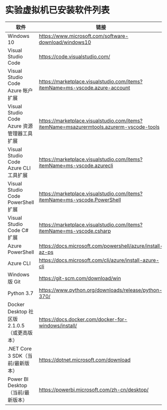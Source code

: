 ﻿# 实验虚拟机已安装软件列表

| 软件 | 链接 |
| --- | --- |
| Windows 10 | https://www.microsoft.com/software-download/windows10 |
| Visual Studio Code | https://code.visualstudio.com/ |
| Visual Studio Code Azure 帐户扩展 | https://marketplace.visualstudio.com/items?itemName=ms-vscode.azure-account |
| Visual Studio Code Azure 资源管理器工具扩展 | https://marketplace.visualstudio.com/items?itemName=msazurermtools.azurerm-vscode-tools |
| Visual Studio Code Azure CLI 工具扩展 | https://marketplace.visualstudio.com/items?itemName=ms-vscode.azurecli |
| Visual Studio Code PowerShell 扩展 | https://marketplace.visualstudio.com/items?itemName=ms-vscode.PowerShell |
| Visual Studio Code C# 扩展 | https://marketplace.visualstudio.com/items?itemName=ms-vscode.csharp |
| Azure PowerShell | https://docs.microsoft.com/powershell/azure/install-az-ps |
| Azure CLI | https://docs.microsoft.com/cli/azure/install-azure-cli |
| Windows 版 Git | https://git-scm.com/download/win |
| Python 3.7| https://www.python.org/downloads/release/python-370/ |
| Docker Desktop 社区版 2.1.0.5（或更高版本）| https://docs.docker.com/docker-for-windows/install/ |
| .NET Core 3 SDK（当前/最新版本）| https://dotnet.microsoft.com/download |
| Power BI Desktop（当前/最新版本） | https://powerbi.microsoft.com/zh-cn/desktop/ |

 

